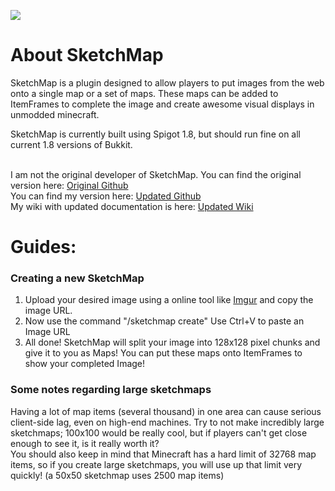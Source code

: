 <img src="http://i.imgur.com/4nAFu5K.png"></img>

<h1>About SketchMap</h1>

<p>SketchMap is a plugin designed to allow players to put images from the web onto a single map or a set of maps. These maps can be added to ItemFrames to complete the image and create awesome visual displays in unmodded minecraft.</p>
<p>SketchMap is currently built using Spigot 1.8, but should run fine on all current 1.8 versions of Bukkit. </p>
</br>
I am not the original developer of SketchMap. You can find the original version here: <a href="https://github.com/slipswhitley/SketchMap" target="_blank">Original Github</a></br>
You can find my version here: <a href="https://github.com/trainphreak/SketchMap">Updated Github</a></br>
My wiki with updated documentation is here: <a href="https://github.com/trainphreak/SketchMap/wiki">Updated Wiki</a></br>

<h1>Guides:</h1>
<h3>  Creating a new SketchMap</h3>
<ol> 
  <li>Upload your desired image using a online tool like <a href="http://imgur.com>Imgur" target="_blank">Imgur</a> and copy the image URL.</li>
  <li>Now use the command "/sketchmap create" Use Ctrl+V to paste an Image URL</li>
  <li>All done! SketchMap will split your image into 128x128 pixel chunks and give it to you as Maps! You can put these maps onto ItemFrames to show your completed Image!</li>
</ol>
<h3>  Some notes regarding large sketchmaps</h3>
Having a lot of map items (several thousand) in one area can cause serious client-side lag, even on high-end machines. Try to not make incredibly large sketchmaps; 100x100 would be really cool, but if players can't get close enough to see it, is it really worth it?</br>
You should also keep in mind that Minecraft has a hard limit of 32768 map items, so if you create large sketchmaps, you will use up that limit very quickly! (a 50x50 sketchmap uses 2500 map items)
</br>
